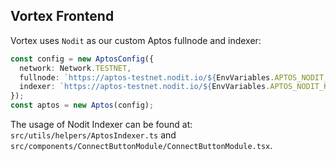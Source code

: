 ## Vortex Frontend

Vortex uses `Nodit` as our custom Aptos fullnode and indexer:

```typescript
const config = new AptosConfig({
  network: Network.TESTNET,
  fullnode: `https://aptos-testnet.nodit.io/${EnvVariables.APTOS_NODIT_KEY}/v1`,
  indexer: `https://aptos-testnet.nodit.io/${EnvVariables.APTOS_NODIT_KEY}/v1/graphql`,
});
const aptos = new Aptos(config);
```

The usage of Nodit Indexer can be found at: `src/utils/helpers/AptosIndexer.ts` and `src/components/ConnectButtonModule/ConnectButtonModule.tsx`.